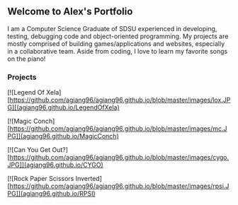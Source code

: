 ## Welcome to Alex's Portfolio

I am a Computer Science Graduate of SDSU experienced in developing, testing, debugging code and object-oriented programming. My projects are mostly comprised of building games/applications and websites, especially in a collaborative team. Aside from coding, I love to learn my favorite songs on the piano!

### Projects

[![Legend Of Xela][https://github.com/agiang96/agiang96.github.io/blob/master/images/lox.JPG][(agiang96.github.io/LegendOfXela)

[![Magic Conch][https://github.com/agiang96/agiang96.github.io/blob/master/images/mc.JPG]](agiang96.github.io/MagicConch)

[![Can You Get Out?][https://github.com/agiang96/agiang96.github.io/blob/master/images/cygo.JPG]](agiang96.github.io/CYGO)

[![Rock Paper Scissors Inverted][https://github.com/agiang96/agiang96.github.io/blob/master/images/rpsi.JPG]](agiang96.github.io/RPSI)

